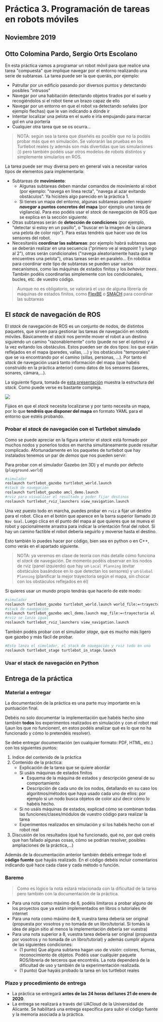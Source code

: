 

# Práctica 3. Programación de tareas en robots móviles
## Noviembre 2019
## Otto Colomina Pardo, Sergio Orts Escolano



En esta práctica vamos a programar un robot móvil para que realice una tarea "compuesta" que implique navegar por el entorno realizando una serie de subtareas. La tarea puede ser la que queráis, por ejemplo:

- Patrullar por un edificio pasando por diversos puntos y detectando posibles "intrusos"
- Navegar por una habitación detectando objetos tirados por el suelo y recogiéndolos si el robot tiene un brazo capaz de ello
- Navegar por un entorno en que el robot va detectando señales (por ejemplo flechas) que le van indicando a dónde ir
- Intentar localizar una pelota en el suelo e irla empujando para marcar gol en una portería
- Cualquier otra tarea que se os ocurra...

> NOTA: según sea la tarea que diseñéis es posible que no la podáis probar más que en simulación. Se valorarán las pruebas en los Turtlebot reales (y además son más divertidas que las simulaciones :)) pero también podéis usar otros modelos de robots distintos y simplemente simularlos en ROS.

La tarea puede ser muy diversa pero en general vais a necesitar varios tipos de elementos para implementarla:

- Subtareas de **movimiento**:
    + Algunas subtareas deben mandar comandos de movimiento al robot (por ejemplo: "navega en línea recta", "navega al azar evitando obstáculos". Ya hicisteis algo parecido en la práctica 1.
    + Si tienes un mapa del entorno, algunas subtareas pueden requerir ***navegar* a puntos concretos del mapa** (por ejemplo una tarea de vigilancia). Para eso podéis usar el *stack* de navegación de ROS que se explica en la sección siguiente.   
- Otras subtareas serán de **detección de condiciones** (por ejemplo, "detectar si estoy en un pasillo", o "buscar en la imagen de la cámara una pelota de color rojo"). Para estas tendréis que hacer uso de los sensores del robot.
- Necesitaréis **coordinar las subtareas**: por ejemplo habrá subtareas que se deberán realizar en una secuencia ("primero ve al *waypoint* 1 y luego al 2"), otras serán condicionales ("navega aleatoriamente hasta que te encuentres una pelota"), otras tareas serán en paralelo... En robótica para coordinar este tipo de subtareas se pueden usar varios mecanismos, como las máquinas de estados finitos y los *behavior trees*. También podéis coordinarlas simplemente con los condicionales, bucles, etc. de vuestro código.


> Aunque no es obligatorio, se valorará el uso de alguna librería de máquinas de estados finitos, como [FlexBE](http://wiki.ros.org/flexbe) o [SMACH](http://wiki.ros.org/smach) para coordinar las subtareas

## El *stack* de navegación de ROS

El *stack* de navegación de ROS es un conjunto de nodos, de distintos paquetes, que sirven para gestionar las tareas de navegación en robots móviles. Básicamente el *stack* nos permite mover el robot a un destino siguiendo un camino "razonablemente" corto (puede no ser el óptimo) y a la vez evitando los obstáculos. Estos pueden ser de dos tipos: los que están reflejados en el mapa (paredes, vallas, ...) y los obstáculos "temporales" que se va encontrando por el camino (sillas, personas, ...). Por tanto el *stack* de navegación usará tanto información del mapa (que habéis construido en la práctica anterior) como datos de los sensores (laseres, sonares, cámara,...).

La siguiente figura, tomada de [esta presentación](https://www.dis.uniroma1.it/~nardi/Didattica/CAI/matdid/robot-programming-ROS-introduction-to-navigation.pdf) muestra la estructura del *stack*. Como puede verse es bastante compleja.

![](imag/navigation_stack.png)

Fijáos en que el *stack* necesita localizarse y por tanto necesita un mapa, por lo que **tendréis que disponer del mapa** en formato YAML para el entorno que estéis probando.

### Probar el *stack* de navegación con el Turtlebot simulado

Como se puede apreciar en la figura anterior el *stack* está formado por muchos nodos y ponerlos todos en marcha simultáneamente puede resultar complicado. Afortunadamente en los paquetes de turtlebot que hay instalados tenemos un par de *demos* que nos pueden servir:

Para probar con el simulador Gazebo (en 3D) y el mundo por defecto (`playground.world`)

```bash
#simulador
roslaunch turtlebot_gazebo turtlebot_world.launch
#stack de navegación
roslaunch turtlebot_gazebo amcl_demo.launch
#rviz para visualizar el resultado y poder fijar destinos
roslaunch turtlebot_rviz_launchers view_navigation.launch
```

Una vez puesto todo en marcha, puedes probar en `rviz` a fijar un destino para el robot. Clica en el botón que aparece en la barra superior llamado `2D Nav Goal`. Luego clica en el punto del mapa al que quieres que se mueva el robot y opcionalmente arrastra para indicar la orientación final del robot. Si hay un camino factible el robot debería seguirlo y moverse hasta el destino.

Esto también lo puedes hacer por código, bien sea en python o en C++, como verás en el apartado siguiente.

> NOTA: ya veremos en clase de teoría con más detalle cómo funciona el *stack* de navegación. De momento podéis observar en los nodos de rviz (panel izquierdo) que hay un `Local Planning` (evitar obstáculos basándose en lo que detectan los sensores) y un `Global Planning` (planificar la mejor trayectoria según el mapa, sin chocar con los obstáculos reflejados en él)

Si quieres usar un mundo propio tendrás que hacerlo de este modo:

```bash
#simulador
roslaunch turtlebot_gazebo turtlebot_world.launch world_file:=<trayectoria al fichero con el mundo>
#stack de navegación
roslaunch turtlebot_gazebo amcl_demo.launch map_file:=<trayectoria al .yaml del mapa>
#rviz se lanza igual
roslaunch turtlebot_rviz_launchers view_navigation.launch
```

También podéis probar con el simulador *stage*, que es mucho más ligero que gazebo y más fácil de probar.

```bash
#Esto lanza el simulador, el stack de navegación y rviz todo en uno
roslaunch turtlebot_stage turtlebot_in_stage.launch
```

### Usar el stack de navegación en Python

## Entrega de la práctica

### Material a entregar

La documentación de la práctica es una parte muy importante en la puntuación final. 

Debéis no solo documentar la implementación que habéis hecho sino también **todos** los experimentos realizados en simulación y con el robot real (¡aun los que no funcionen!, en estos podéis analizar qué es lo que no ha funcionado y cómo lo pretendéis resolver).  

Se debe entregar documentación (en cualquier formato: PDF, HTML, etc.) con los siguientes puntos:

1. Indice del contenido de la práctica 
2. Contenido de la práctica: 
    - Explicación de la tarea que se quiere abordar
    - Si usáis máquinas de estados finitos
       - Esquema de la máquina de estados y descripción general de su comportamiento
       - Descripción de cada uno de los nodos, detallando en su caso los algoritmos/métodos que haya usado cada uno de ellos: por ejemplo si un nodo busca objetos de color azul decir cómo lo habéis hecho.
    - Si no usáis máquinas de estados, explicad cómo se combinan todas las funciones/clases/módulos de vuestro código para realizar la tarea
    - Experimentos realizados en simulación y si los habéis hecho con el robot real
3. Discusión de los resultados (qué ha funcionado, qué no, por qué creéis que han fallado algunas cosas, cómo se podrían resolver, posibles ampliaciones de la práctica,...)

Además de la documentación anterior también debéis entregar todo el **código fuente** que hayáis realizado. En el código debéis incluir comentarios indicando qué hace cada clase y cada método o función.

### Baremo

> Como es lógico la nota estará relacionada con la dificultad de la tarea pero también con la documentación de la práctica. 

- Para una nota como máximo de 6, podéis limitaros a probar alguno de los proyectos que ya están implementados en libros o tutoriales de internet
- Para una nota como máximo de 8, vuestra tarea debería ser original (propuesta por vosotros y no tomada de un libro/tutorial. Si tomáis la idea de algún sitio al menos la implementación debería ser vuestra)
- Para una nota superior a 8, vuestra tarea debería ser original (propuesta por vosotros y no tomada de un libro/tutorial) y además cumplir alguna de las siguientes condiciones: 
    - (1 punto) Que alguna subtarea hagan uso de visión: colores, formas, reconocimiento de objetos. Podéis usar cualquier paquete ROS/librería de terceros que encontréis. La nota dependerá de la dificultad de uso y también de la experimentación realizada. 
    - (1 punto) Que hayáis probado la tarea en los turtlebot reales

### Plazo y procedimiento de entrega

- La práctica se entregará **antes de las 24 horas del lunes 21 de enero de 2020**.
- La entrega se realizará a través del UACloud de la Universidad de Alicante. Se habilitará una entrega específica para subir el código fuente y la memoria asociada a la práctica.

